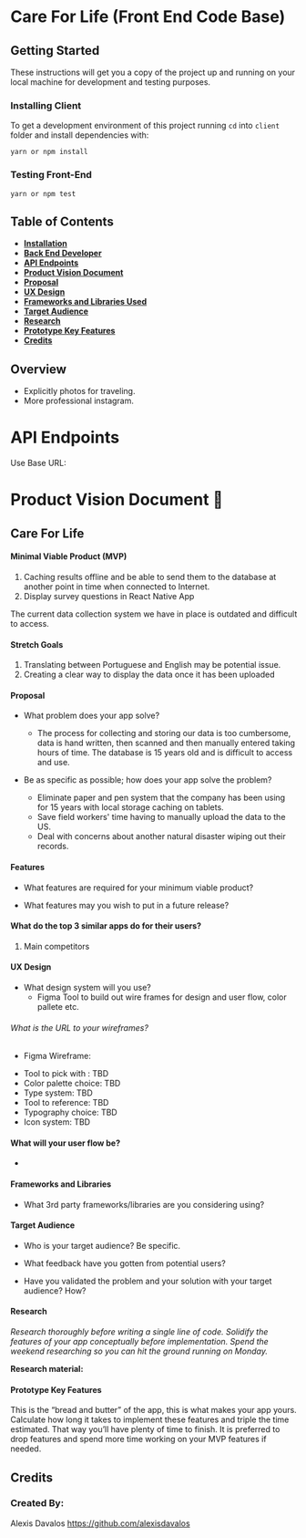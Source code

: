 # Care For Life (Front End Code Base)
## Getting Started

These instructions will get you a copy of the project up and running on your local machine for development and testing purposes. 

### Installing Client

To get a development environment of this project running
`cd` into `client` folder and install dependencies with:

```
yarn or npm install
```

### Testing Front-End

```
yarn or npm test
```


## Table of Contents
- **[Installation](#Installing)**<br>
- **[Back End Developer](#backend-developers)**<br>
- **[API Endpoints](#api-endpoints)**<br>
- **[Product Vision Document](#Care-For-Life)**<br>
- **[Proposal](#proposal)**<br>
- **[UX Design](#ux-design)**<br>
- **[Frameworks and Libraries Used](#frameworks-and-libraries)**<br>
- **[Target Audience](#target-audience)**<br>
- **[Research](#research)**<br>
- **[Prototype Key Features](#prototype-key-features)**<br>
- **[Credits](#credits)**<br>

## <a name='overview'></a>Overview
- Explicitly photos for traveling. 
- More professional instagram.


# API Endpoints
Use Base URL: 


# Product Vision Document :tada:

## Care For Life

#### Minimal Viable Product (MVP)

1. Caching results offline and be able to send them to the database at another point in time when connected to Internet.
2. Display survey questions in React Native App

The current data collection system we have in place is outdated and difficult to access.

#### Stretch Goals 
1. Translating between Portuguese and English may be potential issue.
2. Creating a clear way to display the data once it has been uploaded

#### Proposal
- What problem does your app solve?
  * The process for collecting and storing our data is too cumbersome, data is hand written, then scanned and then manually entered taking hours of time. The database is 15 years old and is difficult to access and use.

- Be as specific as possible; how does your app solve the problem?
  * Eliminate paper and pen system that the company has been using for 15 years with local storage caching on tablets.
  * Save field workers' time having to manually upload the data to the US.
  * Deal with concerns about another natural disaster wiping out their records.

#### Features
- What features are required for your minimum viable product?


- What features may you wish to put in a future release?


#### What do the top 3 similar apps do for their users?
1. Main competitors


#### UX Design
- What design system will you use?
  * Figma Tool to build out wire frames for design and user flow, color pallete etc.
  
###### What is the URL to your wireframes?
 - Figma Wireframe: 

  * Tool to pick with : TBD
  * Color palette choice: TBD
  * Type system: TBD
  * Tool to reference: TBD
  * Typography choice: TBD
  * Icon system: TBD

#### What will your user flow be?
* 

#### Frameworks and Libraries
- What 3rd party frameworks/libraries are you considering using?



#### Target Audience

- Who is your target audience? Be specific.


- What feedback have you gotten from potential users?


- Have you validated the problem and your solution with your target audience? How?


#### Research
_Research thoroughly before writing a single line of code. Solidify the features of your app conceptually before implementation. Spend the weekend researching so you can hit the ground running on Monday._

**Research material:**

#### Prototype Key Features
This is the “bread and butter” of the app, this is what makes your app yours. Calculate how long it takes to implement these features and triple the time estimated. That way you’ll have plenty of time to finish. It is preferred to drop features and spend more time working on your MVP features if needed.

## Credits
### Created By:
Alexis Davalos https://github.com/alexisdavalos <br>

